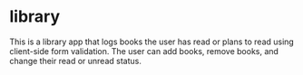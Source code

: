 # library

This is a library app that logs books the user has read or plans to read using client-side form validation. The user can add books, remove books, and change their read or unread status.